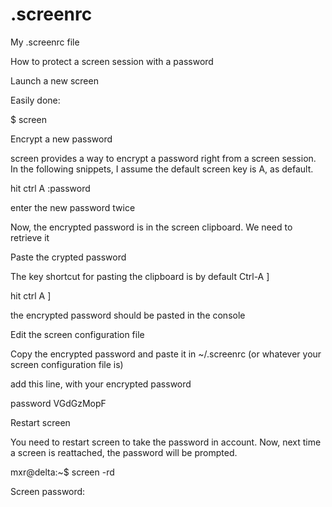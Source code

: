 # .screenrc
My .screenrc file

How to protect a screen session with a password

Launch a new screen

Easily done:

$ screen

Encrypt a new password

screen provides a way to encrypt a password right from a screen session. In the following snippets, I assume the default screen key is A, as default.

hit ctrl A :password

enter the new password twice

Now, the encrypted password is in the screen clipboard. We need to retrieve it

Paste the crypted password

The key shortcut for pasting the clipboard is by default Ctrl-A ]

hit ctrl A ]

the encrypted password should be pasted in the console

Edit the screen configuration file

Copy the encrypted password and paste it in ~/.screenrc (or whatever your screen configuration file is)

add this line, with your encrypted password

password VGdGzMopF

Restart screen

You need to restart screen to take the password in account. Now, next time a screen is reattached, the password will be prompted.

mxr@delta:~$ screen -rd

Screen password:
